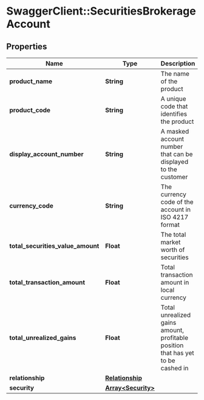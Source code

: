 # SwaggerClient::SecuritiesBrokerageAccount

## Properties
Name | Type | Description | Notes
------------ | ------------- | ------------- | -------------
**product_name** | **String** | The name of the product | [optional] 
**product_code** | **String** | A unique code that identifies the product | [optional] 
**display_account_number** | **String** | A masked account number that can be displayed to the customer | 
**currency_code** | **String** | The currency code of the account in ISO 4217 format | [optional] 
**total_securities_value_amount** | **Float** | The total market worth of securities | [optional] 
**total_transaction_amount** | **Float** | Total transaction amount in local currency | [optional] 
**total_unrealized_gains** | **Float** | Total unrealized gains amount, profitable position that has yet to be cashed in | [optional] 
**relationship** | [**Relationship**](Relationship.md) |  | [optional] 
**security** | [**Array&lt;Security&gt;**](Security.md) |  | [optional] 

